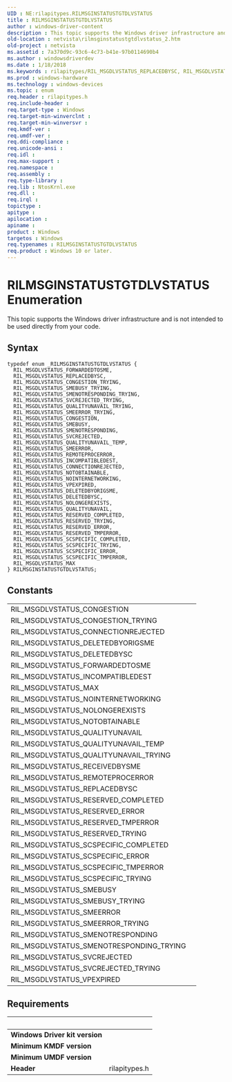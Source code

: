 ```yaml
---
UID : NE:rilapitypes.RILMSGINSTATUSTGTDLVSTATUS
title : RILMSGINSTATUSTGTDLVSTATUS
author : windows-driver-content
description : This topic supports the Windows driver infrastructure and is not intended to be used directly from your code.
old-location : netvista\rilmsginstatustgtdlvstatus_2.htm
old-project : netvista
ms.assetid : 7a370d9c-93c6-4c73-b41e-97b0114690b4
ms.author : windowsdriverdev
ms.date : 1/18/2018
ms.keywords : rilapitypes/RIL_MSGDLVSTATUS_REPLACEDBYSC, RIL_MSGDLVSTATUS_SMENOTRESPONDING_TRYING, RIL_MSGDLVSTATUS_REMOTEPROCERROR, rilapitypes/RIL_MSGDLVSTATUS_SCSPECIFIC_COMPLETED, RIL_MSGDLVSTATUS_SCSPECIFIC_COMPLETED, RIL_MSGDLVSTATUS_DELETEDBYORIGSME, rilapitypes/RIL_MSGDLVSTATUS_DELETEDBYORIGSME, rilapitypes/RIL_MSGDLVSTATUS_SMEERROR, RIL_MSGDLVSTATUS_CONNECTIONREJECTED, rilapitypes/RIL_MSGDLVSTATUS_CONNECTIONREJECTED, RIL_MSGDLVSTATUS_DELETEDBYSC, RIL_MSGDLVSTATUS_FORWARDEDTOSME, rilapitypes/RIL_MSGDLVSTATUS_QUALITYUNAVAIL_TRYING, rilapitypes/RIL_MSGDLVSTATUS_SMEERROR_TRYING, RIL_MSGDLVSTATUS_VPEXPIRED, RIL_MSGDLVSTATUS_NOTOBTAINABLE, RIL_MSGDLVSTATUS_SVCREJECTED_TRYING, RIL_MSGDLVSTATUS_SCSPECIFIC_TMPERROR, rilapitypes/RIL_MSGDLVSTATUS_SMENOTRESPONDING_TRYING, RIL_MSGDLVSTATUS_SMEERROR_TRYING, RIL_MSGDLVSTATUS_SCSPECIFIC_ERROR, RIL_MSGDLVSTATUS_RESERVED_COMPLETED, rilapitypes/RIL_MSGDLVSTATUS_MAX, rilapitypes/RIL_MSGDLVSTATUS_CONGESTION_TRYING, RIL_MSGDLVSTATUS_MAX, RIL_MSGDLVSTATUS_NOLONGEREXISTS, rilapitypes/RIL_MSGDLVSTATUS_SMEBUSY_TRYING, RIL_MSGDLVSTATUS_SMEERROR, rilapitypes/RIL_MSGDLVSTATUS_RESERVED_TRYING, rilapitypes/RIL_MSGDLVSTATUS_SVCREJECTED, rilapitypes/RILMSGINSTATUSTGTDLVSTATUS, RIL_MSGDLVSTATUS_CONGESTION, RIL_MSGDLVSTATUS_RESERVED_TMPERROR, RIL_MSGDLVSTATUS_QUALITYUNAVAIL, rilapitypes/RIL_MSGDLVSTATUS_SCSPECIFIC_ERROR, netvista.rilmsginstatustgtdlvstatus_2, RIL_MSGDLVSTATUS_RESERVED_ERROR, RIL_MSGDLVSTATUS_QUALITYUNAVAIL_TRYING, rilapitypes/RIL_MSGDLVSTATUS_SMENOTRESPONDING, rilapitypes/RIL_MSGDLVSTATUS_RESERVED_COMPLETED, RIL_MSGDLVSTATUS_QUALITYUNAVAIL_TEMP, RIL_MSGDLVSTATUS_NOINTERNETWORKING, rilapitypes/RIL_MSGDLVSTATUS_VPEXPIRED, rilapitypes/RIL_MSGDLVSTATUS_SCSPECIFIC_TRYING, RIL_MSGDLVSTATUS_REPLACEDBYSC, RIL_MSGDLVSTATUS_INCOMPATIBLEDEST, rilapitypes/RIL_MSGDLVSTATUS_DELETEDBYSC, rilapitypes/RIL_MSGDLVSTATUS_NOLONGEREXISTS, RILMSGINSTATUSTGTDLVSTATUS, RIL_MSGDLVSTATUS_SVCREJECTED, RIL_MSGDLVSTATUS_SMENOTRESPONDING, RIL_MSGDLVSTATUS_RESERVED_TRYING, rilapitypes/RIL_MSGDLVSTATUS_SCSPECIFIC_TMPERROR, rilapitypes/RIL_MSGDLVSTATUS_QUALITYUNAVAIL_TEMP, rilapitypes/RIL_MSGDLVSTATUS_RESERVED_TMPERROR, RIL_MSGDLVSTATUS_CONGESTION_TRYING, rilapitypes/RIL_MSGDLVSTATUS_SVCREJECTED_TRYING, rilapitypes/RIL_MSGDLVSTATUS_REMOTEPROCERROR, rilapitypes/RIL_MSGDLVSTATUS_FORWARDEDTOSME, rilapitypes/RIL_MSGDLVSTATUS_NOTOBTAINABLE, rilapitypes/RIL_MSGDLVSTATUS_QUALITYUNAVAIL, RIL_MSGDLVSTATUS_SMEBUSY, rilapitypes/RIL_MSGDLVSTATUS_SMEBUSY, rilapitypes/RIL_MSGDLVSTATUS_CONGESTION, RIL_MSGDLVSTATUS_SCSPECIFIC_TRYING, rilapitypes/RIL_MSGDLVSTATUS_INCOMPATIBLEDEST, rilapitypes/RIL_MSGDLVSTATUS_NOINTERNETWORKING, RIL_MSGDLVSTATUS_SMEBUSY_TRYING, rilapitypes/RIL_MSGDLVSTATUS_RESERVED_ERROR, RILMSGINSTATUSTGTDLVSTATUS enumeration [Network Drivers Starting with Windows Vista]
ms.prod : windows-hardware
ms.technology : windows-devices
ms.topic : enum
req.header : rilapitypes.h
req.include-header : 
req.target-type : Windows
req.target-min-winverclnt : 
req.target-min-winversvr : 
req.kmdf-ver : 
req.umdf-ver : 
req.ddi-compliance : 
req.unicode-ansi : 
req.idl : 
req.max-support : 
req.namespace : 
req.assembly : 
req.type-library : 
req.lib : NtosKrnl.exe
req.dll : 
req.irql : 
topictype : 
apitype : 
apilocation : 
apiname : 
product : Windows
targetos : Windows
req.typenames : RILMSGINSTATUSTGTDLVSTATUS
req.product : Windows 10 or later.
---
```


# RILMSGINSTATUSTGTDLVSTATUS Enumeration
This topic supports the Windows driver infrastructure and is not intended to be used directly from your code.

## Syntax
````
typedef enum _RILMSGINSTATUSTGTDLVSTATUS { 
  RIL_MSGDLVSTATUS_FORWARDEDTOSME,
  RIL_MSGDLVSTATUS_REPLACEDBYSC,
  RIL_MSGDLVSTATUS_CONGESTION_TRYING,
  RIL_MSGDLVSTATUS_SMEBUSY_TRYING,
  RIL_MSGDLVSTATUS_SMENOTRESPONDING_TRYING,
  RIL_MSGDLVSTATUS_SVCREJECTED_TRYING,
  RIL_MSGDLVSTATUS_QUALITYUNAVAIL_TRYING,
  RIL_MSGDLVSTATUS_SMEERROR_TRYING,
  RIL_MSGDLVSTATUS_CONGESTION,
  RIL_MSGDLVSTATUS_SMEBUSY,
  RIL_MSGDLVSTATUS_SMENOTRESPONDING,
  RIL_MSGDLVSTATUS_SVCREJECTED,
  RIL_MSGDLVSTATUS_QUALITYUNAVAIL_TEMP,
  RIL_MSGDLVSTATUS_SMEERROR,
  RIL_MSGDLVSTATUS_REMOTEPROCERROR,
  RIL_MSGDLVSTATUS_INCOMPATIBLEDEST,
  RIL_MSGDLVSTATUS_CONNECTIONREJECTED,
  RIL_MSGDLVSTATUS_NOTOBTAINABLE,
  RIL_MSGDLVSTATUS_NOINTERNETWORKING,
  RIL_MSGDLVSTATUS_VPEXPIRED,
  RIL_MSGDLVSTATUS_DELETEDBYORIGSME,
  RIL_MSGDLVSTATUS_DELETEDBYSC,
  RIL_MSGDLVSTATUS_NOLONGEREXISTS,
  RIL_MSGDLVSTATUS_QUALITYUNAVAIL,
  RIL_MSGDLVSTATUS_RESERVED_COMPLETED,
  RIL_MSGDLVSTATUS_RESERVED_TRYING,
  RIL_MSGDLVSTATUS_RESERVED_ERROR,
  RIL_MSGDLVSTATUS_RESERVED_TMPERROR,
  RIL_MSGDLVSTATUS_SCSPECIFIC_COMPLETED,
  RIL_MSGDLVSTATUS_SCSPECIFIC_TRYING,
  RIL_MSGDLVSTATUS_SCSPECIFIC_ERROR,
  RIL_MSGDLVSTATUS_SCSPECIFIC_TMPERROR,
  RIL_MSGDLVSTATUS_MAX
} RILMSGINSTATUSTGTDLVSTATUS;
````

## Constants

<table>

<tr>
<td>RIL_MSGDLVSTATUS_CONGESTION</td>
<td></td>
</tr>

<tr>
<td>RIL_MSGDLVSTATUS_CONGESTION_TRYING</td>
<td></td>
</tr>

<tr>
<td>RIL_MSGDLVSTATUS_CONNECTIONREJECTED</td>
<td></td>
</tr>

<tr>
<td>RIL_MSGDLVSTATUS_DELETEDBYORIGSME</td>
<td></td>
</tr>

<tr>
<td>RIL_MSGDLVSTATUS_DELETEDBYSC</td>
<td></td>
</tr>

<tr>
<td>RIL_MSGDLVSTATUS_FORWARDEDTOSME</td>
<td></td>
</tr>

<tr>
<td>RIL_MSGDLVSTATUS_INCOMPATIBLEDEST</td>
<td></td>
</tr>

<tr>
<td>RIL_MSGDLVSTATUS_MAX</td>
<td></td>
</tr>

<tr>
<td>RIL_MSGDLVSTATUS_NOINTERNETWORKING</td>
<td></td>
</tr>

<tr>
<td>RIL_MSGDLVSTATUS_NOLONGEREXISTS</td>
<td></td>
</tr>

<tr>
<td>RIL_MSGDLVSTATUS_NOTOBTAINABLE</td>
<td></td>
</tr>

<tr>
<td>RIL_MSGDLVSTATUS_QUALITYUNAVAIL</td>
<td></td>
</tr>

<tr>
<td>RIL_MSGDLVSTATUS_QUALITYUNAVAIL_TEMP</td>
<td></td>
</tr>

<tr>
<td>RIL_MSGDLVSTATUS_QUALITYUNAVAIL_TRYING</td>
<td></td>
</tr>

<tr>
<td>RIL_MSGDLVSTATUS_RECEIVEDBYSME</td>
<td></td>
</tr>

<tr>
<td>RIL_MSGDLVSTATUS_REMOTEPROCERROR</td>
<td></td>
</tr>

<tr>
<td>RIL_MSGDLVSTATUS_REPLACEDBYSC</td>
<td></td>
</tr>

<tr>
<td>RIL_MSGDLVSTATUS_RESERVED_COMPLETED</td>
<td></td>
</tr>

<tr>
<td>RIL_MSGDLVSTATUS_RESERVED_ERROR</td>
<td></td>
</tr>

<tr>
<td>RIL_MSGDLVSTATUS_RESERVED_TMPERROR</td>
<td></td>
</tr>

<tr>
<td>RIL_MSGDLVSTATUS_RESERVED_TRYING</td>
<td></td>
</tr>

<tr>
<td>RIL_MSGDLVSTATUS_SCSPECIFIC_COMPLETED</td>
<td></td>
</tr>

<tr>
<td>RIL_MSGDLVSTATUS_SCSPECIFIC_ERROR</td>
<td></td>
</tr>

<tr>
<td>RIL_MSGDLVSTATUS_SCSPECIFIC_TMPERROR</td>
<td></td>
</tr>

<tr>
<td>RIL_MSGDLVSTATUS_SCSPECIFIC_TRYING</td>
<td></td>
</tr>

<tr>
<td>RIL_MSGDLVSTATUS_SMEBUSY</td>
<td></td>
</tr>

<tr>
<td>RIL_MSGDLVSTATUS_SMEBUSY_TRYING</td>
<td></td>
</tr>

<tr>
<td>RIL_MSGDLVSTATUS_SMEERROR</td>
<td></td>
</tr>

<tr>
<td>RIL_MSGDLVSTATUS_SMEERROR_TRYING</td>
<td></td>
</tr>

<tr>
<td>RIL_MSGDLVSTATUS_SMENOTRESPONDING</td>
<td></td>
</tr>

<tr>
<td>RIL_MSGDLVSTATUS_SMENOTRESPONDING_TRYING</td>
<td></td>
</tr>

<tr>
<td>RIL_MSGDLVSTATUS_SVCREJECTED</td>
<td></td>
</tr>

<tr>
<td>RIL_MSGDLVSTATUS_SVCREJECTED_TRYING</td>
<td></td>
</tr>

<tr>
<td>RIL_MSGDLVSTATUS_VPEXPIRED</td>
<td></td>
</tr>
</table>


## Requirements
| &nbsp; | &nbsp; |
| ---- |:---- |
| **Windows Driver kit version** |  |
| **Minimum KMDF version** |  |
| **Minimum UMDF version** |  |
| **Header** | rilapitypes.h |